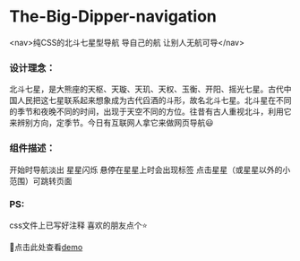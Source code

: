 # The-Big-Dipper-navigation
&lt;nav>纯CSS的北斗七星型导航 导自己的航 让别人无航可导&lt;/nav>

### 设计理念：
北斗七星，是大熊座的天枢、天璇、天玑、天权、玉衡、开阳、摇光七星。古代中国人民把这七星联系起来想象成为古代舀酒的斗形，故名北斗七星。北斗星在不同的季节和夜晚不同的时间，出现于天空不同的方位。往昔有古人重视北斗，利用它来辨别方向，定季节。今日有互联网人拿它来做网页导航:smiley:

### 组件描述：
开始时导航淡出 星星闪烁 悬停在星星上时会出现标签 点击星星（或星星以外的小范围）可跳转页面

### PS:
css文件上已写好注释 喜欢的朋友点个:star:

:dizzy:点击此处查看[demo](https://htpaun.github.io/TheBigDipperNavigation/)

